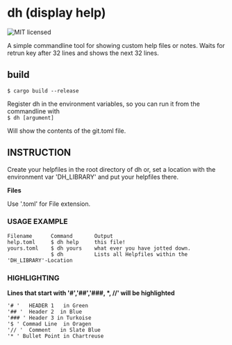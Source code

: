 # dh (display help)

![MIT licensed][license-image]

[license-image]: https://img.shields.io/github/license/workingj/dh.svg

A simple commandline tool for showing custom help files or notes.
Waits for retrun key after 32 lines and shows the next 32 lines.

## build

```$ cargo build --release```

Register dh in the environment variables, so you can run it from the commandline with  
```$ dh [argument]```

Will show the contents of the git.toml file.

## INSTRUCTION

Create your helpfiles in the root directory of dh or,
set a location with the environment var 'DH_LIBRARY'
and put your helpfiles there.

**Files**

Use '.toml' for File extension.

### USAGE EXAMPLE

```text
Filename      Command       Output
help.toml     $ dh help     this file!
yours.toml    $ dh yours    what ever you have jotted down.
              $ dh          Lists all Helpfiles within the 'DH_LIBRARY'-Location
```

### HIGHLIGHTING

__Lines that start with '#','##','###, *, //' will be highlighted__

```text
'# '   HEADER 1   in Green
'## '  Header 2  in Blue
'### ' Header 3 in Turkoise
'$ ' Commad Line  in Oragen
'// '  Comment   in Slate Blue
'* ' Bullet Point in Chartreuse
```
